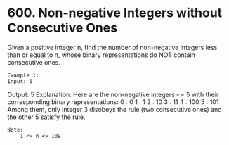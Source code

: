 # 600. Non-negative Integers without Consecutive Ones

Given a positive integer n, find the number of non-negative integers less than or
        equal to n, whose binary representations do NOT contain consecutive ones.

    Example 1:
    Input: 5
Output: 5
Explanation:
Here are the non-negative integers <= 5 with their corresponding binary representations:
0 : 0
1 : 1
2 : 10
3 : 11
4 : 100
5 : 101
Among them, only integer 3 disobeys the rule (two consecutive ones) and the other 5 satisfy the rule.

    

    Note:
        1 <= n <= 109
